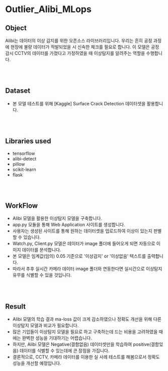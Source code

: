 # Outlier_Alibi_MLops



## Object

Alibi는 데이터의 이상 감지를 위한 오픈소스 라이브러리입니다.
우리는 흔히 공정 과정에 현장에 불량 데이터가 적발되었을 시 신속한 체크를 필요로 합니다.
이 모델은 공정 감시 CCTV의 데이터를 가졌다고 가정하였을 때 이상탐지를 알려주는 역할을 수행합니다.

<br /><br /> 
## Dataset

- 본 모델 테스트를 위해 [Kaggle] Surface Crack Detection 데이터셋을 활용합니다.

<br /><br /> 
## Libraries used

- tensorflow
- alibi-detect
- pillow
- scikit-learn
- flask

<br /><br /> 
## WorkFlow

- Alibi 모델을 활용한 이상탐지 모델을 구축합니다.
- app.py 모듈을 통해 Web Application 사이트를 생성합니다.
- 사용자는 생성된 사이트를 통해 원하는 데이터셋을 업로드하여 이상이 있는지 판별할 수 있습니다.
- Watch.py, Client.py 모델은 데이터가 image 폴더에 들어오게 되면 자동으로 이미지 데이터를 분석합니다.
- 본 모델은 임계값(임의) 0.05 기준으로 '이상감지' or '이상없음' 텍스트를 출력합니다.
- 따라서 추후 실시간 카메라 데이터 image 폴더와 연동한다면 실시간으로 이상탐지 유무를 식별할 수 있을 것입니다.  

<br /><br /> 
## Result

- Alibi 모델의 학습 결과 ma-loss 값이 크게 감소하였으나 정확도 개선을 위해 다른 이상탐지 모델과 비교가 필요합니다.
- 많은 기업들이 이상탐지 모델을 필요로 하고 구축하는데 드는 비용을 고려하였을 때에는 완벽한 성능을 기대하기는 어렵습니다.
- 하지만, Alibi 모델은 Negative(결함없음) 데이터셋만을 학습하여 positive(결함있음) 데이터를 식별할 수 있는데에 큰 장점을 가집니다.
- 결론적으로, CCTV, 카메라 데이터를 이용한 실 사례 테스트를 해봄으로서 정확도 성능을 개선할 예정입니다.
  
